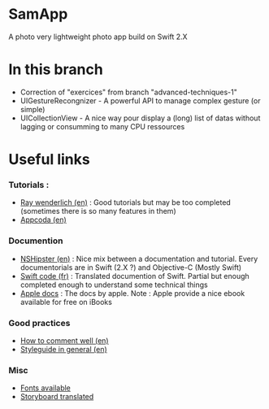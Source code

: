 # SamApp
A photo very lightweight photo app build on Swift 2.X


# In this branch
- Correction of "exercices" from branch "advanced-techniques-1"
- UIGestureRecongnizer - A powerful API to manage complex gesture (or simple)
- UICollectionView - A nice way pour display a (long) list of datas without lagging or consumming to many CPU ressources


# Useful links

### Tutorials :
- [Ray wenderlich (en)](http://raywenderlich.com/) : Good tutorials but may be too completed (sometimes there is so many features in them)
- [Appcoda (en)](http://www.appcoda.com)


### Documention
- [NSHipster (en)](http://nshipster.com) : Nice mix between a documentation and tutorial. Every documentorials are in Swift (2.X ?) and Objective-C (Mostly Swift)
- [Swift code (fr)](http://www.swiftcode.fr/) : Translated documention of Swift. Partial but enough completed enough to understand some technical things
- [Apple docs](https://developer.apple.com/library/ios/navigation) : The docs by apple. Note : Apple provide a nice ebook available for free on iBooks

### Good practices
- [How to comment well (en)](http://nshipster.com/swift-documentation/)
- [Styleguide in general (en)](https://github.com/raywenderlich/swift-style-guide)
   
   
### Misc
- [Fonts available](http://iosfonts.com/)
- [Storyboard translated](http://stackoverflow.com/questions/15094259/is-it-possible-to-update-a-localized-storyboards-strings)



